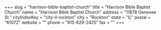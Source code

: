 +++
slug = "harrison-bible-baptist-church"
title = "Harrison Bible Baptist Church"
name = "Harrison Bible Baptist Church"
address = "11878 Genesee St."
cityIndexKey = "city-il-rockton"
city = "Rockton"
state = "IL"
postal = "61072"
website = ""
phone = "815-629-2425"
fax = ""
+++
